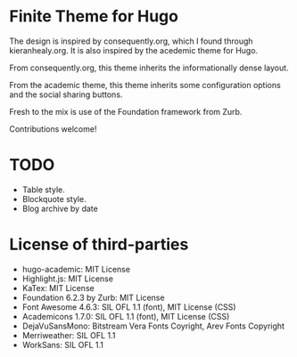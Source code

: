 # Finite Theme for Hugo

The design is inspired by consequently.org, which I found through
kieranhealy.org.  It is also inspired by the acedemic theme for Hugo.

From consequently.org, this theme inherits the informationally dense
layout.

From the academic theme, this theme inherits some configuration
options and the social sharing buttons.

Fresh to the mix is use of the Foundation framework from Zurb.

Contributions welcome!

# TODO

* Table style.
* Blockquote style.
* Blog archive by date

# License of third-parties

* hugo-academic: MIT License
* Highlight.js: MIT License
* KaTex: MIT License
* Foundation 6.2.3 by Zurb: MIT License
* Font Awesome 4.6.3: SIL OFL 1.1 (font), MIT License (CSS)
* Academicons 1.7.0: SIL OFL 1.1 (font), MIT License (CSS)
* DejaVuSansMono: Bitstream Vera Fonts Coyright, Arev Fonts Copyright
* Merriweather: SIL OFL 1.1
* WorkSans: SIL OFL 1.1
